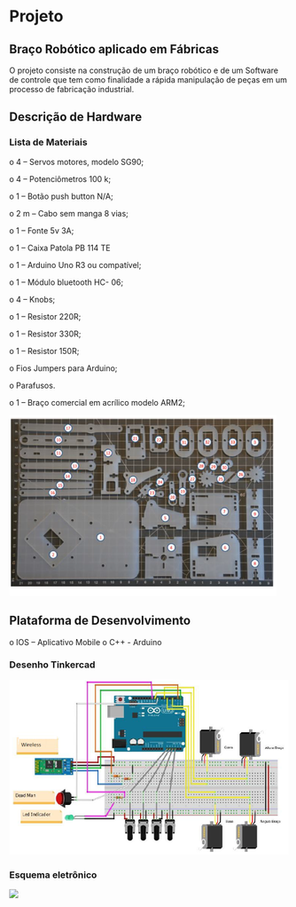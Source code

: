      
#   Projeto 
## Braço Robótico aplicado em Fábricas 

 O projeto consiste na construção de um braço robótico e de um Software de controle que tem como finalidade a rápida manipulação de peças em um processo de fabricação industrial.


## Descrição de Hardware 

### Lista de Materiais 

o	4 – Servos motores, modelo SG90;

o	4 – Potenciômetros 100 k;

o	1 – Botão push button N/A;

o	2 m – Cabo sem manga 8 vias;

o	1 – Fonte 5v 3A;

o	1 – Caixa Patola PB 114 TE

o	1 – Arduino Uno R3 ou compatível;

o	1 – Módulo bluetooth HC- 06;

o	4 – Knobs;

o	1 – Resistor 220R;

o	1 – Resistor 330R;

o	1 – Resistor 150R;

o	Fios Jumpers para Arduino;

o	Parafusos.

o	1 – Braço comercial em acrílico modelo ARM2;

![](acrilico.PNG)
 



## Plataforma de Desenvolvimento

o	IOS – Aplicativo Mobile 
o	C++ - Arduino 

### Desenho Tinkercad 
 
 ![](tink.png)
 

 ### Esquema eletrônico
 ![](eletric.PNG)
 

 

